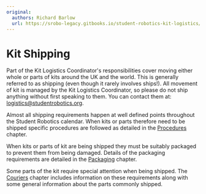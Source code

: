 ```yaml
---
original:
  authors: Richard Barlow
  url: https://srobo-legacy.gitbooks.io/student-robotics-kit-logistics/kit-transport.html
---
```

# Kit Shipping

Part of the Kit Logistics Coordinator's responsibilities cover moving either whole or parts of kits around the UK and the world. This is generally referred to as shipping \(even though it rarely involves ships!\). All movement of kit is managed by the Kit Logistics Coordinator, so please do not ship anything without first speaking to them. You can contact them at: [logistics@studentrobotics.org](mailto:logistics@studentrobotics.org).

Almost all shipping requirements happen at well defined points throughout the Student Robotics calendar. When kits or parts therefore need to be shipped specific procedures are followed as detailed in the [Procedures](./transport/procedures.md) chapter.

When kits or parts of kit are being shipped they must be suitably packaged to prevent them from being damaged. Details of the packaging requirements are detailed in the [Packaging](./transport/packaging.md) chapter.

Some parts of the kit require special attention when being shipped. The [Couriers](./transport/couriers.md) chapter includes information on these requirements along with some general information about the parts commonly shipped.
